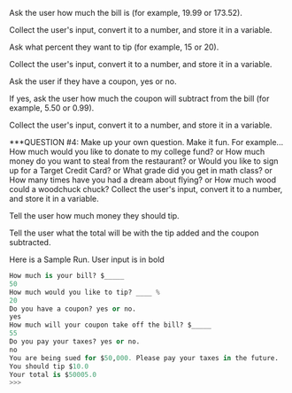 Ask the user how much the bill is (for example, 19.99 or 173.52).

Collect the user's input, convert it to a number, and store it in a variable.

Ask what percent they want to tip (for example, 15 or 20).

Collect the user's input, convert it to a number, and store it in a variable.

Ask the user if they have a coupon, yes or no.

If yes, ask the user how much the coupon will subtract from the bill (for example, 5.50 or 0.99).

Collect the user's input, convert it to a number, and store it in a variable.

***QUESTION #4: Make up your own question. Make it fun. For example... How much would you like to donate to my college fund? or How much money do you want to steal from the restaurant? or Would you like to sign up for a Target Credit Card? or What grade did you get in math class? or How many times have you had a dream about flying? or How much wood could a woodchuck chuck? Collect the user's input, convert it to a number, and store it in a variable.

Tell the user how much money they should tip.

Tell the user what the total will be with the tip added and the coupon subtracted.

Here is a Sample Run. User input is in bold

```python
How much is your bill? $_____ 
50
How much would you like to tip? ____ %
20
Do you have a coupon? yes or no.
yes
How much will your coupon take off the bill? $_____
55
Do you pay your taxes? yes or no.
no
You are being sued for $50,000. Please pay your taxes in the future.
You should tip $10.0
Your total is $50005.0
>>>  
```